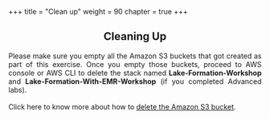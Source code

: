 +++
title = "Clean up"
weight = 90
chapter = true
+++
<center><h2>Cleaning Up</h2></center>

<div style="text-align: justify">
    Please make sure you empty all the Amazon S3 buckets that got created as part of this exercise. Once you empty those buckets, proceed to AWS console or AWS CLI to delete the stack named <b>Lake-Formation-Workshop</b> and <b>Lake-Formation-With-EMR-Workshop</b> (if you completed Advanced labs).
    <br/><br/>Click here to know more about how to <a href="https://docs.aws.amazon.com/AmazonS3/latest/user-guide/delete-bucket.html">delete the Amazon S3 bucket</a>.
</div>